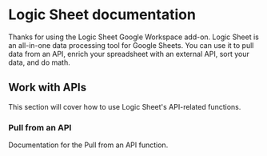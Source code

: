 # Logic Sheet documentation

Thanks for using the Logic Sheet Google Workspace add-on. Logic Sheet is an all-in-one data processing tool for Google Sheets. You can use it to pull data from an API, enrich your spreadsheet with an external API, sort your data, and do math.

## Work with APIs
This section will cover how to use Logic Sheet's API-related functions.

### Pull from an API
Documentation for the Pull from an API function.